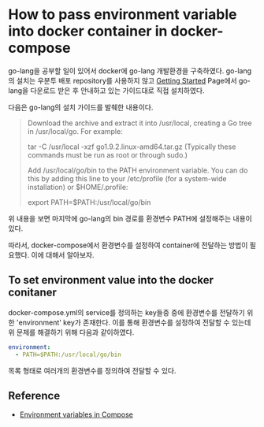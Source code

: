 # How to pass environment variable into docker container in docker-compose

go-lang을 공부할 일이 있어서 docker에 go-lang 개발환경을 구축하였다. 
go-lang의 설치는 우분투 배포 repository를 사용하지 않고 [Getting Started](https://golang.org/doc/install?download=go1.9.2.linux-amd64.tar.gz) Page에서 go-lang을 다운로드 받은 후 안내하고 있는 가이드대로 직접 설치하였다. 

다음은 go-lang의 설치 가이드를 발췌한 내용이다. 

> Download the archive and extract it into /usr/local, creating a Go tree in /usr/local/go. For example:
>
>tar -C /usr/local -xzf go1.9.2.linux-amd64.tar.gz
(Typically these commands must be run as root or through sudo.)
>
>Add /usr/local/go/bin to the PATH environment variable. You can do this by adding this line to your /etc/profile (for a system-wide installation) or $HOME/.profile:
>
>export PATH=$PATH:/usr/local/go/bin

위 내용을 보면 마지막에 go-lang의 bin 경로를 환경변수 PATH에 설정해주는 내용이 있다. 

따라서, docker-compose에서 환경변수를 설정하여 container에 전달하는 방법이 필요했다. 이에 대해서 알아보자.

## To set environment value into the docker conitaner

docker-compose.yml의 service를 정의하는 key들중 중에 환경변수를 전달하기 위한 'environment' key가 존재한다. 이를 통해 환경변수를 설정하여 전달할 수 있는데 위 문제를 해결하기 위해 다음과 같이하였다. 

```yml
environment:
  - PATH=$PATH:/usr/local/go/bin
```

목록 형태로 여러개의 환경변수를 정의하여 전달할 수 있다.

## Reference

* [Environment variables in Compose](https://docs.docker.com/compose/environment-variables/)